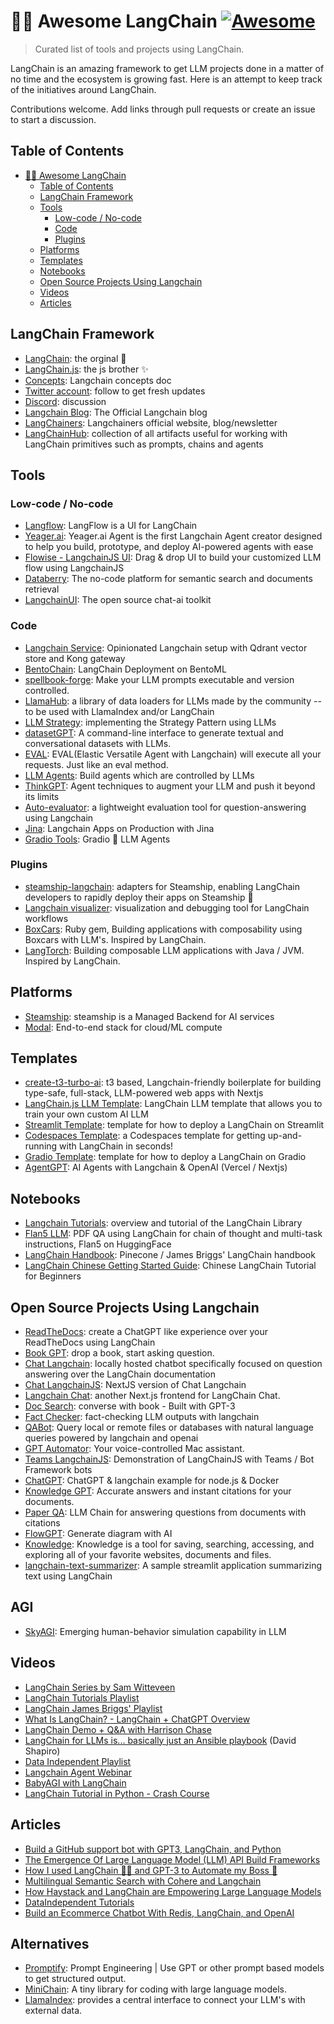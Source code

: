 # 🦜🔗 Awesome LangChain [![Awesome](https://awesome.re/badge.svg)](https://awesome.re)

> Curated list of tools and projects using LangChain.

LangChain is an amazing framework to get LLM projects done in a matter of no time and the ecosystem is growing fast. Here is an attempt to keep track of the initiatives around LangChain.

Contributions welcome. Add links through pull requests or create an issue to start a discussion.

## Table of Contents

- [🦜🔗 Awesome LangChain ](#-awesome-langchain-)
  - [Table of Contents](#table-of-contents)
  - [LangChain Framework](#langchain-framework)
  - [Tools](#tools)
    - [Low-code / No-code](#low-code--no-code)
    - [Code](#code)
    - [Plugins](#plugins)
  - [Platforms](#platforms)
  - [Templates](#templates)
  - [Notebooks](#notebooks)
  - [Open Source Projects Using Langchain](#open-source-projects-using-langchain)
  - [Videos](#videos)
  - [Articles](#articles)

## LangChain Framework

- [LangChain](https://github.com/hwchase17/langchain): the orginal 🐍
- [LangChain.js](https://github.com/hwchase17/langchainjs): the js brother ✨
- [Concepts](https://docs.langchain.com/docs/): Langchain concepts doc
- [Twitter account](https://twitter.com/LangChainAI): follow to get fresh updates
- [Discord](https://discord.gg/6adMQxSpJS): discussion
- [Langchain Blog](https://blog.langchain.dev/): The Official Langchain blog
- [LangChainers](https://www.langchainers.com/): Langchainers official website, blog/newsletter
- [LangChainHub](https://github.com/hwchase17/langchain-hub): collection of all artifacts useful for working with LangChain primitives such as prompts, chains and agents

## Tools

### Low-code / No-code

- [Langflow](https://github.com/logspace-ai/langflow): LangFlow is a UI for LangChain
- [Yeager.ai](https://github.com/yeagerai/yeagerai-agent): Yeager.ai Agent is the first Langchain Agent creator designed to help you build, prototype, and deploy AI-powered agents with ease
- [Flowise - LangchainJS UI](https://github.com/FlowiseAI/Flowise): Drag & drop UI to build your customized LLM flow using LangchainJS
- [Databerry](https://github.com/gmpetrov/databerry): The no-code platform for semantic search and documents retrieval
- [LangchainUI](https://github.com/homanp/langchain-ui): The open source chat-ai toolkit

### Code

- [Langchain Service](https://github.com/kyrolabs/langchain-service): Opinionated Langchain setup with Qdrant vector store and Kong gateway
- [BentoChain](https://github.com/ssheng/BentoChain): LangChain Deployment on BentoML
- [spellbook-forge](https://github.com/rafalzawadzki/spellbook-forge): Make your LLM prompts executable and version controlled.
- [LlamaHub](https://github.com/emptycrown/llama-hub): a library of data loaders for LLMs made by the community -- to be used with LlamaIndex and/or LangChain
- [LLM Strategy](https://github.com/BlackHC/llm-strategy): implementing the Strategy Pattern using LLMs
- [datasetGPT](https://github.com/radi-cho/datasetGPT): A command-line interface to generate textual and conversational datasets with LLMs.
- [EVAL](https://github.com/corca-ai/EVAL): EVAL(Elastic Versatile Agent with Langchain) will execute all your requests. Just like an eval method.
- [LLM Agents](https://github.com/mpaepper/llm_agents): Build agents which are controlled by LLMs
- [ThinkGPT](https://github.com/alaeddine-13/thinkgpt): Agent techniques to augment your LLM and push it beyond its limits
- [Auto-evaluator](https://github.com/PineappleExpress808/auto-evaluator): a lightweight evaluation tool for question-answering using Langchain
- [Jina](https://github.com/jina-ai/langchain-serve): Langchain Apps on Production with Jina
- [Gradio Tools](https://github.com/freddyaboulton/gradio-tools): Gradio 🤝 LLM Agents

### Plugins

- [steamship-langchain](https://github.com/steamship-core/steamship-langchain): adapters for Steamship, enabling LangChain developers to rapidly deploy their apps on Steamship 🐍
- [Langchain visualizer](https://github.com/amosjyng/langchain-visualizer): visualization and debugging tool for LangChain workflows
- [BoxCars](https://github.com/BoxcarsAI/boxcars): Ruby gem, Building applications with composability using Boxcars with LLM's. Inspired by LangChain.
- [LangTorch](https://github.com/Knowly-ai/langtorch): Building composable LLM applications with Java / JVM. Inspired by LangChain.

## Platforms

- [Steamship](https://www.steamship.com/): steamship is a Managed Backend for AI services
- [Modal](https://modal.com/docs/guide/ex/potus_speech_qanda): End-to-end stack for cloud/ML compute

## Templates

- [create-t3-turbo-ai](https://github.com/zckly/create-t3-turbo-ai): t3 based, Langchain-friendly boilerplate for building type-safe, full-stack, LLM-powered web apps with Nextjs
- [LangChain.js LLM Template](https://github.com/Conner1115/LangChain.js-LLM-Template): LangChain LLM template that allows you to train your own custom AI LLM
- [Streamlit Template](https://github.com/hwchase17/langchain-streamlit-template): template for how to deploy a LangChain on Streamlit
- [Codespaces Template](https://github.com/lostintangent/codespaces-langchain): a Codespaces template for getting up-and-running with LangChain in seconds!
- [Gradio Template](https://github.com/hwchase17/langchain-gradio-template): template for how to deploy a LangChain on Gradio
- [AgentGPT](https://vercel.com/templates/next.js/agent-gpt): AI Agents with Langchain & OpenAI (Vercel / Nextjs)

## Notebooks

- [Langchain Tutorials](https://github.com/gkamradt/langchain-tutorials): overview and tutorial of the LangChain Library
- [Flan5 LLM](https://colab.research.google.com/drive/1AVh9dOsG9DKzfK7gOFrJuitPIcLPqlbO?usp=sharing): PDF QA using LangChain for chain of thought and multi-task instructions, Flan5 on HuggingFace
- [LangChain Handbook](https://github.com/pinecone-io/examples/tree/master/generation/langchain/handbook): Pinecone / James Briggs' LangChain handbook
- [LangChain Chinese Getting Started Guide](https://github.com/liaokongVFX/LangChain-Chinese-Getting-Started-Guide): Chinese LangChain Tutorial for Beginners

## Open Source Projects Using Langchain

- [ReadTheDocs](https://github.com/hwchase17/chat-langchain-readthedocs): create a ChatGPT like experience over your ReadTheDocs using LangChain
- [Book GPT](https://github.com/fraserxu/book-gpt): drop a book, start asking question.
- [Chat Langchain](https://github.com/hwchase17/chat-langchain): locally hosted chatbot specifically focused on question answering over the LangChain documentation
- [Chat LangchainJS](https://github.com/sullivan-sean/chat-langchainjs): NextJS version of Chat Langchain
- [Langchain Chat](https://github.com/zahidkhawaja/langchain-chat-nextjs): another Next.js frontend for LangChain Chat.
- [Doc Search](https://github.com/namuan/dr-doc-search): converse with book - Built with GPT-3
- [Fact Checker](https://github.com/jagilley/fact-checker): fact-checking LLM outputs with langchain
- [QABot](https://github.com/hardbyte/qabot): Query local or remote files or databases with natural language queries powered by langchain and openai
- [GPT Automator](https://github.com/chidiwilliams/GPT-Automator): Your voice-controlled Mac assistant.
- [Teams LangchainJS](https://github.com/SidU/teams-langchain-js): Demonstration of LangChainJS with Teams / Bot Framework bots
- [ChatGPT](https://github.com/biff-ai/chatgpt-langchainjs-example): ChatGPT & langchain example for node.js & Docker
- [Knowledge GPT](https://github.com/mmz-001/knowledge_gpt): Accurate answers and instant citations for your documents.
- [Paper QA](https://github.com/whitead/paper-qa): LLM Chain for answering questions from documents with citations
- [FlowGPT](https://github.com/nilooy/flowgpt): Generate diagram with AI
- [Knowledge](https://github.com/KnowledgeCanvas/knowledge): Knowledge is a tool for saving, searching, accessing, and exploring all of your favorite websites, documents and files.
- [langchain-text-summarizer](https://github.com/alphasecio/langchain-text-summarizer): A sample streamlit application summarizing text using LangChain

## AGI

- [SkyAGI](https://github.com/litanlitudan/skyagi): Emerging human-behavior simulation capability in LLM

## Videos

- [LangChain Series by Sam Witteveen](https://www.youtube.com/watch?v=J_0qvRt4LNk&list=PL8motc6AQftk1Bs42EW45kwYbyJ4jOdiZ)
- [LangChain Tutorials Playlist](https://www.youtube.com/playlist?list=PL611FKPtL866MnlDPHvI3KwVGqCB-QJAx)
- [LangChain James Briggs' Playlist](https://www.youtube.com/watch?v=nE2skSRWTTs&list=PLIUOU7oqGTLieV9uTIFMm6_4PXg-hlN6F)
- [What Is LangChain? - LangChain + ChatGPT Overview](https://www.youtube.com/watch?v=_v_fgW2SkkQ)
- [LangChain Demo + Q&A with Harrison Chase](https://www.youtube.com/watch?v=zaYTXQFR0_s)
- [LangChain for LLMs is... basically just an Ansible playbook](https://www.youtube.com/watch?v=X51N9C-OhlE) (David Shapiro)
- [Data Independent Playlist](https://www.youtube.com/watch?v=_v_fgW2SkkQ&list=PLqZXAkvF1bPNQER9mLmDbntNfSpzdDIU5)
- [Langchain Agent Webinar](https://www.crowdcast.io/c/46erbpbz609r)
- [BabyAGI with LangChain](https://www.youtube.com/watch?v=DRgPyOXZ-oE)
- [LangChain Tutorial in Python - Crash Course](https://www.python-engineer.com/posts/langchain-crash-course/)

## Articles

- [Build a GitHub support bot with GPT3, LangChain, and Python](https://dagster.io/blog/chatgpt-langchain)
- [The Emergence Of Large Language Model (LLM) API Build Frameworks](https://cobusgreyling.medium.com/the-emergence-of-large-language-model-llm-api-build-frameworks-78d83d68eeda)
- [How I used LangChain 🦜🔗 and GPT-3 to Automate my Boss 🤖](https://dev.to/ironcladdev/how-i-used-langchain-and-gpt-3-to-automate-my-boss-3bk4)
- [Multilingual Semantic Search with Cohere and Langchain](https://txt.cohere.ai/search-cohere-langchain/)
- [How Haystack and LangChain are Empowering Large Language Models](https://mantiumai.com/blog/how-haystack-and-langchain-are-empowering-large-language-models/)
- [DataIndependent Tutorials](https://github.com/gkamradt/langchain-tutorials)
- [Build an Ecommerce Chatbot With Redis, LangChain, and OpenAI](https://redis.com/blog/build-ecommerce-chatbot-with-redis/)

## Alternatives

- [Promptify](https://github.com/promptslab/Promptify): Prompt Engineering | Use GPT or other prompt based models to get structured output.
- [MiniChain](https://github.com/srush/MiniChain): A tiny library for coding with large language models.
- [LlamaIndex](https://github.com/jerryjliu/llama_index): provides a central interface to connect your LLM's with external data.
